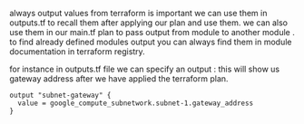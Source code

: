  always output values from terraform is important
 we can use them in outputs.tf to recall them after applying our plan and use them.
 we can also use them in our main.tf plan to pass output from module to another module .
 to find already defined modules output you can always find them in module documentation in terraform registry.

for instance in outputs.tf file we can specify an output :
  this will show us gateway address after we have applied the terraform plan.
```
output "subnet-gateway" {
  value = google_compute_subnetwork.subnet-1.gateway_address
}
```
